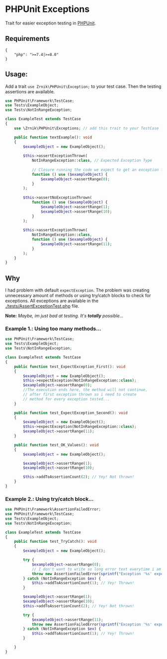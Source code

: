 # PHPUnit Exceptions

Trait for easier exception testing in [PHPUnit](https://github.com/sebastianbergmann/phpunit).

## Requirements

```
{
    "php": ">=7.4|>=8.0"
}
```

## Usage:

Add a trait `use Zrnik\PHPUnit\Exception;` to your test case. 
Then the testing assertions are available.

```php
use PHPUnit\Framework\TestCase;
use Tests\ExampleObject;
use Tests\NotInRangeException;

class ExampleTest extends TestCase
{
    use \Zrnik\PHPUnit\Exceptions; // add this trait to your TestCase

    public function textExample(): void
    {        
        $exampleObject = new ExampleObject();
        
        $this->assertExceptionThrown(
            NotInRangeException::class, // Expected Exception Type
            
            // Closure running the code we expect to get an exception from.
            function () use ($exampleObject) {
                $exampleObject->assertRange(0);
            }
        );
        
        $this->assertNoExceptionThrown(
            function () use ($exampleObject) {
                $exampleObject->assertRange(1);
                $exampleObject->assertRange(10);
            }
        );
        
        $this->assertExceptionThrown(
            NotInRangeException::class,
            function () use ($exampleObject) {
                $exampleObject->assertRange(11);
            }
        );
    }
}
```

## Why

I had problem with default `expectException`. The problem
was creating unnecessary amount of methods or using try/catch blocks
to check for exceptions. All exceptions are available in 
the [./tests/AssertExceptionTest.php](./tests/AssertExceptionTest.php) file.

**Note:** *Maybe, im just bad at testing. It's **totally** possible...*

### Example 1.: Using too many methods...

```php
use PHPUnit\Framework\TestCase;
use Tests\ExampleObject;
use Tests\NotInRangeException;

class ExampleTest extends TestCase
{
    public function test_ExpectException_First(): void
    {
        $exampleObject = new ExampleObject();
        $this->expectException(NotInRangeException::class);
        $exampleObject->assertRange(0);
        //The execution ends here, the method will not continue,
        // after first exception thrown so i need to create
        // method for every exception tested...
    }

    public function test_ExpectException_Second(): void
    {
        $exampleObject = new ExampleObject();
        $this->expectException(NotInRangeException::class);
        $exampleObject->assertRange(11);
    }

    public function test_OK_Values(): void
    {
        $exampleObject = new ExampleObject();

        $exampleObject->assertRange(1);
        $exampleObject->assertRange(10);

        $this->addToAssertionCount(2); // Yey! Not thrown!
    }
}
```


### Example 2.: Using try/catch block...

```php
use PHPUnit\Framework\AssertionFailedError;
use PHPUnit\Framework\TestCase;
use Tests\ExampleObject;
use Tests\NotInRangeException;

class ExampleTest extends TestCase
{
    public function test_TryCatch(): void
    {
        $exampleObject = new ExampleObject();

        try {
            $exampleObject->assertRange(0);
            // I don't want to write so long error text everytime i am checking for exceptions!
            throw new AssertionFailedError(sprintf("Exception '%s' expected, but not thrown!", NotInRangeException::class));
        } catch (NotInRangeException $ex) {
            $this->addToAssertionCount(1); // Yey! Thrown!
        }

        $exampleObject->assertRange(1);
        $exampleObject->assertRange(10);
        $this->addToAssertionCount(2); // Yey! Not thrown!

        try {
            $exampleObject->assertRange(11);
            throw new AssertionFailedError(sprintf("Exception '%s' expected, but not thrown!", NotInRangeException::class));
        } catch (NotInRangeException $ex) {
            $this->addToAssertionCount(1); // Yey! Thrown!
        }

    }
}
```


